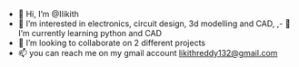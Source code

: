 - 👋 Hi, I’m @Ilikith
- 👀 I’m interested in electronics, circuit design, 3d modelling and CAD,
,- 🌱 I’m currently learning python and CAD
- 💞️ I’m looking to collaborate on 2 different projects 
- 📫 you can reach me on my gmail account likithreddy132@gmail.com

<!---
Ilikith/Ilikith is a ✨ special ✨ repository because its `README.md` (this file) appears on your GitHub profile.
You can click the Preview link to take a look at your changes.
--->
